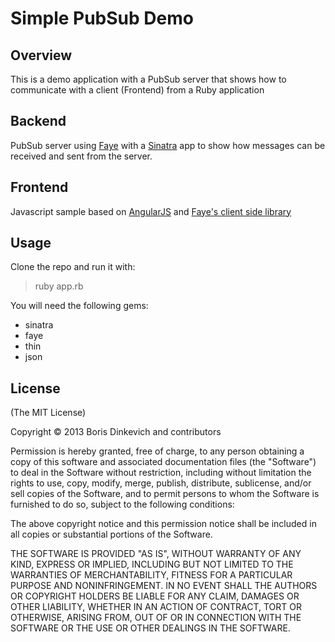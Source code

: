 # Simple PubSub Demo

## Overview

This is a demo application with a PubSub server that shows how to communicate with a client (Frontend) from a Ruby application

## Backend

PubSub server using [Faye](http://faye.jcoglan.com/) with a [Sinatra](http://www.sinatrarb.com/) app to show how messages can be received and sent from the server.

## Frontend
Javascript sample based on [AngularJS](angularjs.org) and [Faye's client side library](http://faye.jcoglan.com/browser.html)

## Usage
Clone the repo and run it with:
> ruby app.rb

You will need the following gems:

+ sinatra
+ faye 
+ thin
+ json


## License
(The MIT License)

Copyright © 2013 Boris Dinkevich and contributors

Permission is hereby granted, free of charge, to any person obtaining a copy of this software and associated documentation files (the "Software") to deal in the Software without restriction, including without limitation the rights to use, copy, modify, merge, publish, distribute, sublicense, and/or sell copies of the Software, and to permit persons to whom the Software is furnished to do so, subject to the following conditions:

The above copyright notice and this permission notice shall be included in all copies or substantial portions of the Software.

THE SOFTWARE IS PROVIDED "AS IS", WITHOUT WARRANTY OF ANY KIND, EXPRESS OR IMPLIED, INCLUDING BUT NOT LIMITED TO THE WARRANTIES OF MERCHANTABILITY, FITNESS FOR A PARTICULAR PURPOSE AND NONINFRINGEMENT. IN NO EVENT SHALL THE AUTHORS OR COPYRIGHT HOLDERS BE LIABLE FOR ANY CLAIM, DAMAGES OR OTHER LIABILITY, WHETHER IN AN ACTION OF CONTRACT, TORT OR OTHERWISE, ARISING FROM, OUT OF OR IN CONNECTION WITH THE SOFTWARE OR THE USE OR OTHER DEALINGS IN THE SOFTWARE.

